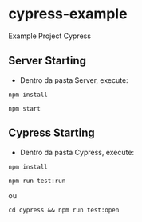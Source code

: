 # cypress-example
Example Project Cypress


## Server Starting
- Dentro da pasta Server, execute:
```
npm install
```

```
npm start
```

## Cypress Starting
- Dentro da pasta Cypress, execute:
```
npm install
```

```
npm run test:run
```
ou 

```
cd cypress && npm run test:open
```

